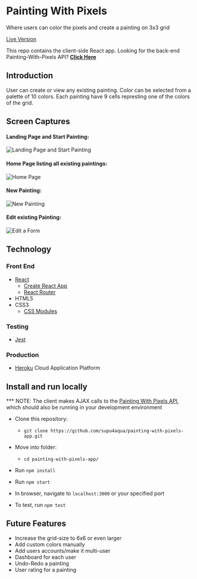   # Painting With Pixels

  Where users can color the pixels and create a painting on 3x3 grid
  
<a href="https://painting-with-pixels-app.mesupi.now.sh/" target="_blank">Live Version</a>
  
  This repo contains the client-side React app. Looking for the back-end Painting-With-Pixels API? **[Click Here](https://github.com/supu4aqua/painting-with-pixels-api.git)**

## Introduction
User can create or view any existing painting. Color can be selected from a palette of 10 colors.
Each painting have 9 cells represting one of the colors of the grid.

## Screen Captures
#### Landing Page and Start Painting:
![Landing Page and Start Painting](https://gyazo.com/ca9ea957d92689ab7250a572a741e5bd.gif)

#### Home Page listing all existing paintings:
![Home Page](https://gyazo.com/c56b9aba1fbfa9b94986321e3317bc0a.gif)

#### New Painting:
![New Painting](https://gyazo.com/c1b92c23a8f51253b33e0b0cf1feeead.gif)

#### Edit existing Painting: 
![Edit a Form](https://gyazo.com/3df743fa7d773795aef96d96f467d45f.gif)


## Technology

### Front End
* [React](https://reactjs.org/)
    * [Create React App](https://reactjs.org/docs/create-a-new-react-app.html)
    * [React Router](https://reacttraining.com/react-router/)
* HTML5
* CSS3
    * [CSS Modules](https://github.com/css-modules/css-modules)

### Testing
* [Jest](https://jestjs.io/en/)

### Production
* [Heroku](https://www.heroku.com/) Cloud Application Platform

## Install and run locally
*** NOTE: The client makes AJAX calls to the [Painting With Pixels API](https://github.com/supu4aqua/painting-with-pixels-api.git), which should also be running in your development environment

* Clone this repository:
    * `git clone https://github.com/supu4aqua/painting-with-pixels-app.git`
* Move into folder:
    * `cd painting-with-pixels-app/`
* Run `npm install`
* Run `npm start`
* In browser, navigate to `localhost:3000` or your specified port
  
* To test, run `npm test`


## Future Features
* Increase the grid-size to 6x6 or even larger
* Add custom colors manually
* Add users accounts/make it multi-user
* Dashboard for each user
* Undo-Redo a painting
* User rating for a painting
